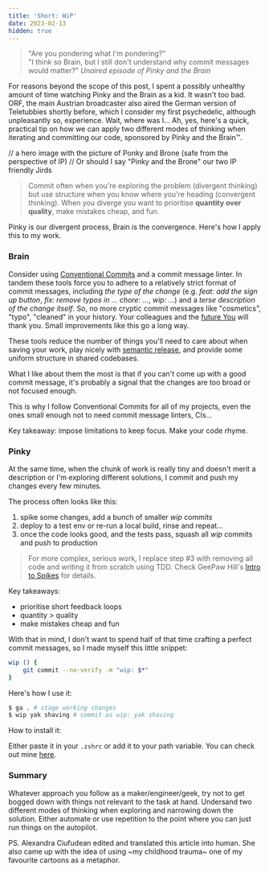 ```yaml
---
title: 'Short: WiP'
date: 2023-02-13
hidden: true
---
```


> "Are you pondering what I'm pondering?"<br>
> "I think so Brain, but I still don't understand why commit messages would matter?"
> <cite>Unaired episode of Pinky and the Brain</cite>

For reasons beyond the scope of this post, I spent a possibly unhealthy amount of time watching Pinky and the Brain as a kid. It wasn't too bad. ORF, the main Austrian broadcaster also aired the German version of Teletubbies shortly before, which I consider my first psychedelic, although unpleasantly so, experience. Wait, where was I... Ah, yes, here's a quick, practical tip on how we can apply two different modes of thinking when iterating and committing our code, sponsored by Pinky and the Brain™.

// a hero image with the picture of Ponky and Brone (safe from the perspective of IP)
// Or should I say "Pinky and the Brone" our two IP friendly Jirds

> Commit often when you're exploring the problem (divergent thinking) but use structure when you know where you're heading (convergent thinking). When you diverge you want to prioritise **quantity over quality**, make mistakes cheap, and fun.

Pinky is our divergent process, Brain is the convergence. Here's how I apply this to my work.

### Brain

Consider using [Conventional Commits](https://www.conventionalcommits.org/en/v1.0.0/) and a commit message linter. In tandem these tools force you to adhere to a relatively strict format of commit messages, including *the type of the change* (e.g. *feat: add the sign up button*, *fix: remove typos in ...* *chore: ...*, *wip: ...*) and a *terse description of the change itself*. So, no more cryptic commit messages like "cosmetics", "typo", "cleaned" in your history. Your colleagues and the [future You](/posts/emotive-conjugation/) will thank you. Small improvements like this go a long way.

These tools reduce the number of things you'll need to care about when saving your work, play nicely with [semantic release](https://github.com/semantic-release/semantic-release), and provide some uniform structure in shared codebases.

What I like about them the most is that if you can't come up with a good commit message, it's probably a signal that the changes are too broad or not focused enough.

This is why I follow Conventional Commits for all of my projects, even the ones small enough not to need commit message linters, CIs...

Key takeaway: impose limitations to keep focus. Make your code rhyme.

### Pinky

At the same time, when the chunk of work is really tiny and doesn't merit a description or I'm exploring different solutions, I commit and push my changes every few minutes.

The process often looks like this:

1. spike some changes, add a bunch of smaller *wip* commits
2. deploy to a test env or re-run a local build, rinse and repeat...
3. once the code looks good, and the tests pass, squash all *wip* commits and push to production

> For more complex, serious work, I replace step #3 with removing all code and writing it from scratch using TDD. Check GeePaw Hill's [Intro to Spikes](https://www.geepawhill.org/2020/06/02/an-intro-to-spikes/) for details.

Key takeaways: 

- prioritise short feedback loops
- quantity > quality
- make mistakes cheap and fun

With that in mind, I don't want to spend half of that time crafting a perfect commit messages, so I made myself this little snippet:

```bash
wip () {
	git commit --no-verify -m "wip: $*"
}
```

Here's how I use it:

```bash
$ ga . # stage working changes
$ wip yak shaving # commit as wip: yak shaving
```

How to install it:

Either paste it in your `.zshrc` or add it to your path variable. You can check out mine [here](https://github.com/paprikka/dotfile-paella).

### Summary

Whatever approach you follow as a maker/engineer/geek, try not to get bogged down with things not relevant to the task at hand. Undersand two different modes of thinking when exploring and narrowing down the solution. Either automate or use repetition to the point where you can just run things on the autopilot.

PS. Alexandra Ciufudean edited and translated this article into human. She also came up with the idea of using ~my childhood trauma~ one of my favourite cartoons as a metaphor.